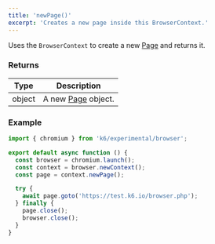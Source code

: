 ```yaml
---
title: 'newPage()'
excerpt: 'Creates a new page inside this BrowserContext.'
---
```


Uses the `BrowserContext` to create a new [Page](/javascript-api/k6-experimental/browser/page/) and returns it.


### Returns

| Type   | Description                                             |
| ------ | ------------------------------------------------------- |
| object | A new [Page](/javascript-api/k6-experimental/browser/page/) object. |


### Example

<CodeGroup labels={[]}>

```javascript
import { chromium } from 'k6/experimental/browser';

export default async function () {
  const browser = chromium.launch();
  const context = browser.newContext();
  const page = context.newPage();

  try {
    await page.goto('https://test.k6.io/browser.php');
  } finally {
    page.close();
    browser.close();
  }
}
```

</CodeGroup>